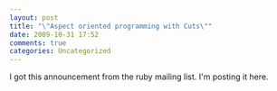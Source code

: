 ```yaml
---
layout: post
title: "\"Aspect oriented programming with Cuts\""
date: 2009-10-31 17:52
comments: true
categories: Uncategorized
---
```

I got this announcement from the ruby mailing list. I'm posting it here.
